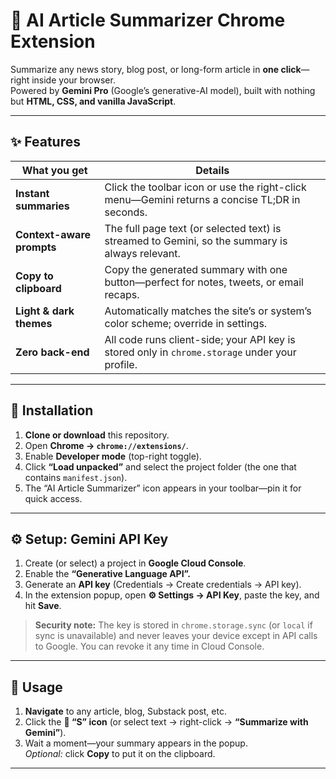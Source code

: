 # 📰 AI Article Summarizer Chrome Extension

Summarize any news story, blog post, or long-form article in **one click**—right inside your browser.  
Powered by **Gemini Pro** (Google’s generative-AI model), built with nothing but **HTML, CSS, and vanilla JavaScript**.

---

## ✨ Features
| What you get | Details |
|--------------|---------|
| **Instant summaries** | Click the toolbar icon or use the right-click menu—Gemini returns a concise TL;DR in seconds. |
| **Context-aware prompts** | The full page text (or selected text) is streamed to Gemini, so the summary is always relevant. |
| **Copy to clipboard** | Copy the generated summary with one button—perfect for notes, tweets, or email recaps. |
| **Light & dark themes** | Automatically matches the site’s or system’s color scheme; override in settings. |
| **Zero back-end** | All code runs client-side; your API key is stored only in `chrome.storage` under your profile. |

---

## 🔧 Installation

1. **Clone or download** this repository.
2. Open **Chrome → `chrome://extensions/`**.
3. Enable **Developer mode** (top-right toggle).
4. Click **“Load unpacked”** and select the project folder (the one that contains `manifest.json`).
5. The “AI Article Summarizer” icon appears in your toolbar—pin it for quick access.

---

## ⚙️ Setup: Gemini API Key

1. Create (or select) a project in **Google Cloud Console**.  
2. Enable the **“Generative Language API”.**  
3. Generate an **API key** (Credentials → Create credentials → API key).  
4. In the extension popup, open **⚙️ Settings → API Key**, paste the key, and hit **Save**.

> **Security note:** The key is stored in `chrome.storage.sync` (or `local` if sync is unavailable) and never leaves your device except in API calls to Google. You can revoke it any time in Cloud Console.

---

## 🚀 Usage

1. **Navigate** to any article, blog, Substack post, etc.  
2. Click the **📰 “S” icon** (or select text → right-click → **“Summarize with Gemini”**).  
3. Wait a moment—your summary appears in the popup.  
   *Optional:* click **Copy** to put it on the clipboard.

---


